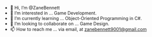 - 👋 Hi, I’m @ZaneBennett
- 👀 I’m interested in ... Game Development.
- 🌱 I’m currently learning ... Object-Oriented Programming in C#.
- 💞️ I’m looking to collaborate on ... Game Design.
- 📫 How to reach me ... via email, at zanebennett9001@gmail.com

<!---
ZaneBennett/ZaneBennett is a ✨ special ✨ repository because its `README.md` (this file) appears on your GitHub profile.
You can click the Preview link to take a look at your changes.
--->
